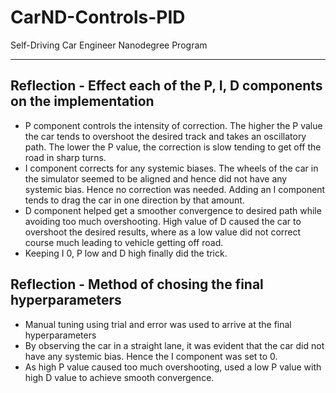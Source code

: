 # CarND-Controls-PID
Self-Driving Car Engineer Nanodegree Program

---

## Reflection - Effect each of the P, I, D components on the implementation

* P component controls the intensity of correction.  The higher the P value the car tends to overshoot the desired track and takes an oscillatory path.  The lower the P value, the correction is slow tending to get off the road in sharp turns.
* I component corrects for any systemic biases.  The wheels of the car in the simulator seemed to be aligned and hence did not have any systemic bias.  Hence no correction was needed.  Adding an I component tends to drag the car in one direction by that amount.
* D component helped get a smoother convergence to desired path while avoiding too much overshooting.  High value of D caused the car to overshoot the desired results, where as a low value did not correct course much leading to vehicle getting off road.
* Keeping I 0, P low and D high finally did the trick.


## Reflection - Method of chosing the final hyperparameters

* Manual tuning using trial and error was used to arrive at the final hyperparameters
* By observing the car in a straight lane, it was evident that the car did not have any systemic bias.  Hence the I component was set to 0.
* As high P value caused too much overshooting, used a low P value with high D value to achieve smooth convergence.
